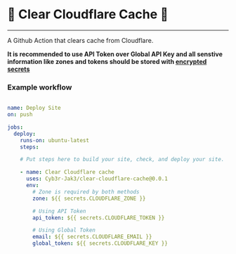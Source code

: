 # 🧹 Clear Cloudflare Cache 🧹
---

A Github Action that clears cache from Cloudflare.

**It is recommended to use API Token over Global API Key and all senstive information like zones and tokens should be stored with [encrypted secrets](https://docs.github.com/en/free-pro-team@latest/actions/reference/encrypted-secrets)**





### Example workflow


```yaml

name: Deploy Site
on: push

jobs:
  deploy:
    runs-on: ubuntu-latest
    steps:

    # Put steps here to build your site, check, and deploy your site.

    - name: Clear Cloudflare cache
      uses: Cyb3r-Jak3/clear-cloudflare-cache@0.0.1
      env:
        # Zone is required by both methods
        zone: ${{ secrets.CLOUDFLARE_ZONE }}

        # Using API Token
        api_token: ${{ secrets.CLOUDFLARE_TOKEN }}

        # Using Global Token
        email: ${{ secrets.CLOUDFLARE_EMAIL }}
        global_token: ${{ secrets.CLOUDFLARE_KEY }}
```